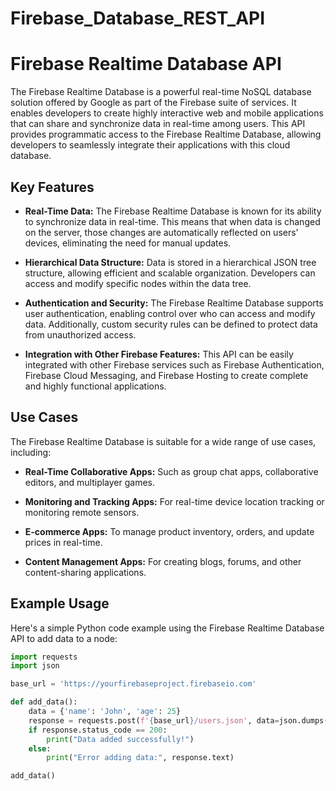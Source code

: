 # Firebase_Database_REST_API

# Firebase Realtime Database API

The Firebase Realtime Database is a powerful real-time NoSQL database solution offered by Google as part of the Firebase suite of services. It enables developers to create highly interactive web and mobile applications that can share and synchronize data in real-time among users. This API provides programmatic access to the Firebase Realtime Database, allowing developers to seamlessly integrate their applications with this cloud database.

## Key Features

- **Real-Time Data:** The Firebase Realtime Database is known for its ability to synchronize data in real-time. This means that when data is changed on the server, those changes are automatically reflected on users' devices, eliminating the need for manual updates.

- **Hierarchical Data Structure:** Data is stored in a hierarchical JSON tree structure, allowing efficient and scalable organization. Developers can access and modify specific nodes within the data tree.

- **Authentication and Security:** The Firebase Realtime Database supports user authentication, enabling control over who can access and modify data. Additionally, custom security rules can be defined to protect data from unauthorized access.

- **Integration with Other Firebase Features:** This API can be easily integrated with other Firebase services such as Firebase Authentication, Firebase Cloud Messaging, and Firebase Hosting to create complete and highly functional applications.

## Use Cases

The Firebase Realtime Database is suitable for a wide range of use cases, including:

- **Real-Time Collaborative Apps:** Such as group chat apps, collaborative editors, and multiplayer games.

- **Monitoring and Tracking Apps:** For real-time device location tracking or monitoring remote sensors.

- **E-commerce Apps:** To manage product inventory, orders, and update prices in real-time.

- **Content Management Apps:** For creating blogs, forums, and other content-sharing applications.

## Example Usage

Here's a simple Python code example using the Firebase Realtime Database API to add data to a node:

```python
import requests
import json

base_url = 'https://yourfirebaseproject.firebaseio.com'

def add_data():
    data = {'name': 'John', 'age': 25}
    response = requests.post(f'{base_url}/users.json', data=json.dumps(data))
    if response.status_code == 200:
        print("Data added successfully!")
    else:
        print("Error adding data:", response.text)

add_data()
